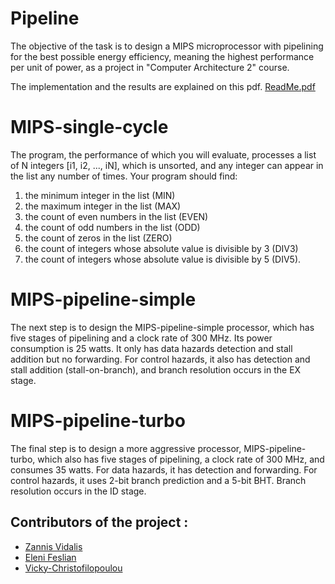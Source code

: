 # Pipeline
The objective of the task is to design a MIPS microprocessor with pipelining for the best possible energy efficiency, meaning the highest performance per unit of power, as a project in "Computer Architecture 2" course. 

The implementation and the results are explained on this pdf.
[ReadMe.pdf](https://github.com/Vicky-Christofilopoulou/Pipeline/files/14550253/ReadMe.pdf)

# MIPS-single-cycle 
The program, the performance of which you will evaluate, processes a list of N integers [i1, i2, ..., iN], which is unsorted, and any integer can appear in the list any number of times. Your program should find:
1. the minimum integer in the list (MIN)
2. the maximum integer in the list (MAX)
3. the count of even numbers in the list (EVEN)
4. the count of odd numbers in the list (ODD)
5. the count of zeros in the list (ZERO)
6. the count of integers whose absolute value is divisible by 3 (DIV3)
7. the count of integers whose absolute value is divisible by 5 (DIV5).

# MIPS-pipeline-simple
The next step is to design the MIPS-pipeline-simple processor, which has five stages of pipelining and a clock rate of 300 MHz. Its power consumption is 25 watts. It only has data hazards detection and stall addition but no forwarding. For control hazards, it also has detection and stall addition (stall-on-branch), and branch resolution occurs in the EX stage.

# MIPS-pipeline-turbo 
The final step is to design a more aggressive processor, MIPS-pipeline-turbo, which also has five stages of pipelining, a clock rate of 300 MHz, and consumes 35 watts. For data hazards, it has detection and forwarding. For control hazards, it uses 2-bit branch prediction and a 5-bit BHT. Branch resolution occurs in the ID stage.

## Contributors of the project :
* [Zannis Vidalis](https://github.com/ZannisVidalis)
* [Eleni Feslian](https://github.com/sdi2000204)
* [Vicky-Christofilopoulou]( https://github.com/Vicky-Christofilopoulou )
